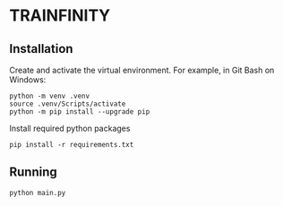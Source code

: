 # TRAINFINITY

## Installation

Create and activate the virtual environment. For example, in Git Bash on Windows:

```
python -m venv .venv
source .venv/Scripts/activate
python -m pip install --upgrade pip
```

Install required python packages

```
pip install -r requirements.txt
```

## Running

```
python main.py
```
